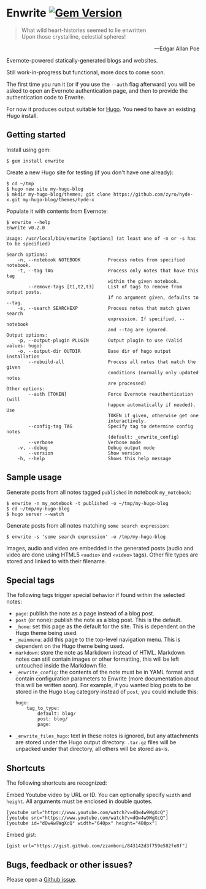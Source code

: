 # Enwrite [![Gem Version](https://badge.fury.io/rb/enwrite.svg)](http://badge.fury.io/rb/enwrite)

> What wild heart-histories seemed to lie enwritten<br/>
> Upon those crystalline, celestial spheres!
<p align="right">&mdash;Edgar Allan Poe</p>

Evernote-powered statically-generated blogs and websites.

Still work-in-progress but functional, more docs to come soon.

The first time you run it (or if you use the `--auth` flag afterward)
you will be asked to open an Evernote authentication page, and then to
provide the authentication code to Enwrite.

For now it produces output suitable for [Hugo](http://gohugo.io). You
need to have an existing Hugo install.

## Getting started

Install using gem:

    $ gem install enwrite

Create a new Hugo site for testing (if you don't have one already):

    $ cd ~/tmp
    $ hugo new site my-hugo-blog
    $ mkdir my-hugo-blog/themes; git clone https://github.com/zyro/hyde-x.git my-hugo-blog/themes/hyde-x

Populate it with contents from Evernote:

    $ enwrite --help
    Enwrite v0.2.0
    
    Usage: /usr/local/bin/enwrite [options] (at least one of -n or -s has to be specified)
    
    Search options:
        -n, --notebook NOTEBOOK          Process notes from specified notebook.
        -t, --tag TAG                    Process only notes that have this tag
                                         within the given notebook.
            --remove-tags [t1,t2,t3]     List of tags to remove from output posts.
                                         If no argument given, defaults to --tag.
        -s, --search SEARCHEXP           Process notes that match given search
                                         expression. If specified, --notebook
                                         and --tag are ignored.
    Output options:
        -p, --output-plugin PLUGIN       Output plugin to use (Valid values: hugo)
        -o, --output-dir OUTDIR          Base dir of hugo output installation
            --rebuild-all                Process all notes that match the given
                                         conditions (normally only updated notes
                                         are processed)
    Other options:
            --auth [TOKEN]               Force Evernote reauthentication (will
                                         happen automatically if needed). Use
                                         TOKEN if given, otherwise get one
                                         interactively.
            --config-tag TAG             Specify tag to determine config notes
                                         (default: _enwrite_config)
            --verbose                    Verbose mode
        -v, --debug                      Debug output mode
            --version                    Show version
        -h, --help                       Shows this help message

## Sample usage

Generate posts from all notes tagged `published` in notebook
`my_notebook`:

    $ enwrite -n my_notebook -t published -o ~/tmp/my-hugo-blog
    $ cd ~/tmp/my-hugo-blog
    $ hugo server --watch

Generate posts from all notes matching `some search expression`:

    $ enwrite -s 'some search expression' -o /tmp/my-hugo-blog

Images, audio and video are embedded in the generated posts (audio
and video are done using HTML5 `<audio>` and `<video>` tags). Other
file types are stored and linked to with their filename.

## Special tags

The following tags trigger special behavior if found within the
selected notes:

- `page`: publish the note as a page instead of a blog post.
- `post` (or none): publish the note as a blog post. This is the
default.
- `_home`: set this page as the default for the site. This is
  dependent on the Hugo theme being used.
- `_mainmenu`: add this page to the top-level navigation menu. This is
  dependent on the Hugo theme being used.
- `markdown`: store the note as Markdown instead of HTML. Markdown
  notes can still contain images or other formatting, this will be left
  untouched inside the Markdown file.
- `_enwrite_config`: the contents of the note must be in YAML format
  and contain configuration parameters to Enwrite (more documentation
  about this will be written soon). For example, if you wanted blog
  posts to be stored in the Hugo `blog` category instead of `post`,
  you could include this:
  ```
  hugo:
      tag_to_type:
          default: blog/
          post: blog/
          page:
  ```
- `_enwrite_files_hugo`: text in these notes is ignored, but any
  attachments are stored under the Hugo output directory. `.tar.gz`
  files will be unpacked under that directory, all others will be
  stored as-is.
  
## Shortcuts

The following shortcuts are recognized:

Embed Youtube video by URL or ID. You can optionally specify `width`
and `height`. All arguments must be enclosed in double quotes.

    [youtube url="https://www.youtube.com/watch?v=dQw4w9WgXcQ"]
    [youtube src="https://www.youtube.com/watch?v=dQw4w9WgXcQ"]
    [youtube id="dQw4w9WgXcQ" width="640px" height="480px"]

Embed gist:

    [gist url="https://gist.github.com/zzamboni/843142d3f759e582fe8f"]

## Bugs, feedback or other issues?

Please open a
[Github issue](https://github.com/zzamboni/enwrite/issues).
